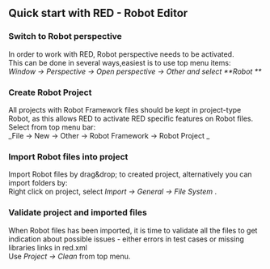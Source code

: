 ## Quick start with RED - Robot Editor

### Switch to Robot perspective

In order to work with RED, Robot perspective needs to be activated.  
This can be done in several ways,easiest is to use top menu items:  
_Window -> Perspective -> Open perspective -> Other and select **Robot **_

###  Create Robot Project

All projects with Robot Framework files should be kept in project-type Robot,
as this allows RED to activate RED specific features on Robot files.  
Select from top menu bar:  
_File -> New -> Other -> Robot Framework -> Robot Project _

### Import Robot files into project

Import Robot files by drag&amp;drop; to created project, alternatively you can
import folders by:  
Right click on project, select _Import -> General -> File System_ .

### Validate project and imported files

When Robot files has been imported, it is time to validate all the files to
get indication about possible issues - either errors in test cases or missing
libraries links in red.xml  
Use _Project -> Clean_ from top menu.

